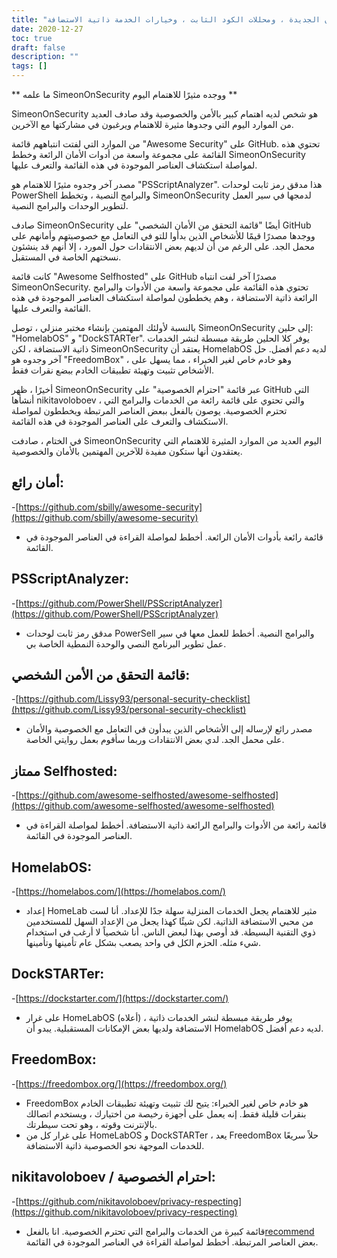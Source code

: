 ```yaml
---
title: "لقد تعلمت اليوم عن أدوات الأمان الجديدة ، ومحللات الكود الثابت ، وخيارات الخدمة ذاتية الاستضافة"
date: 2020-12-27
toc: true
draft: false
description: ""
tags: []
---
```


** ما علمه SimeonOnSecurity ووجده مثيرًا للاهتمام اليوم **

SimeonOnSecurity هو شخص لديه اهتمام كبير بالأمن والخصوصية وقد صادف العديد من الموارد اليوم التي وجدوها مثيرة للاهتمام ويرغبون في مشاركتها مع الآخرين.

من الموارد التي لفتت انتباههم قائمة "Awesome Security" على GitHub. تحتوي هذه القائمة على مجموعة واسعة من أدوات الأمان الرائعة وخطط SimeonOnSecurity لمواصلة استكشاف العناصر الموجودة في هذه القائمة والتعرف عليها.

مصدر آخر وجدوه مثيرًا للاهتمام هو "PSScriptAnalyzer". هذا مدقق رمز ثابت لوحدات PowerShell والبرامج النصية ، وتخطط SimeonOnSecurity لدمجها في سير العمل لتطوير الوحدات والبرامج النصية.

صادف SimeonOnSecurity أيضًا "قائمة التحقق من الأمان الشخصي" على GitHub ووجدها مصدرًا قيمًا للأشخاص الذين بدأوا للتو في التعامل مع خصوصيتهم وأمانهم على محمل الجد. على الرغم من أن لديهم بعض الانتقادات حول المورد ، إلا أنهم قد ينشئون نسختهم الخاصة في المستقبل.

كانت قائمة "Awesome Selfhosted" على GitHub مصدرًا آخر لفت انتباه SimeonOnSecurity. تحتوي هذه القائمة على مجموعة واسعة من الأدوات والبرامج الرائعة ذاتية الاستضافة ، وهم يخططون لمواصلة استكشاف العناصر الموجودة في هذه القائمة والتعرف عليها.

بالنسبة لأولئك المهتمين بإنشاء مختبر منزلي ، توصل SimeonOnSecurity إلى حلين: "HomelabOS" و "DockSTARTer". يوفر كلا الحلين طريقة مبسطة لنشر الخدمات ذاتية الاستضافة ، لكن SimeonOnSecurity يعتقد أن HomelabOS لديه دعم أفضل. حل آخر وجدوه هو "FreedomBox" ، وهو خادم خاص لغير الخبراء ، مما يسهل على الأشخاص تثبيت وتهيئة تطبيقات الخادم ببضع نقرات فقط.

أخيرًا ، ظهر SimeonOnSecurity عبر قائمة "احترام الخصوصية" على GitHub التي أنشأها nikitavoloboev ، والتي تحتوي على قائمة رائعة من الخدمات والبرامج التي تحترم الخصوصية. يوصون بالفعل ببعض العناصر المرتبطة ويخططون لمواصلة الاستكشاف والتعرف على العناصر الموجودة في هذه القائمة.

في الختام ، صادفت SimeonOnSecurity اليوم العديد من الموارد المثيرة للاهتمام التي يعتقدون أنها ستكون مفيدة للآخرين المهتمين بالأمان والخصوصية.


## أمان رائع:
-[https://github.com/sbilly/awesome-security](https://github.com/sbilly/awesome-security)
- قائمة رائعة بأدوات الأمان الرائعة. أخطط لمواصلة القراءة في العناصر الموجودة في القائمة.

## PSScriptAnalyzer:
-[https://github.com/PowerShell/PSScriptAnalyzer](https://github.com/PowerShell/PSScriptAnalyzer)
- مدقق رمز ثابت لوحدات PowerSell والبرامج النصية. أخطط للعمل معها في سير عمل تطوير البرنامج النصي والوحدة النمطية الخاصة بي.

## قائمة التحقق من الأمن الشخصي:
-[https://github.com/Lissy93/personal-security-checklist](https://github.com/Lissy93/personal-security-checklist)
- مصدر رائع لإرساله إلى الأشخاص الذين يبدأون في التعامل مع الخصوصية والأمان على محمل الجد. لدي بعض الانتقادات وربما سأقوم بعمل روايتي الخاصة.

## ممتاز Selfhosted:
-[https://github.com/awesome-selfhosted/awesome-selfhosted](https://github.com/awesome-selfhosted/awesome-selfhosted)
- قائمة رائعة من الأدوات والبرامج الرائعة ذاتية الاستضافة. أخطط لمواصلة القراءة في العناصر الموجودة في القائمة.

## HomelabOS:
-[https://homelabos.com/](https://homelabos.com/)
- إعداد HomeLab مثير للاهتمام يجعل الخدمات المنزلية سهلة جدًا للإعداد. أنا لست من محبي الاستضافة الذاتية. لكن شيئًا كهذا يجعل من الإعداد السهل للمستخدمين ذوي التقنية البسيطة. قد أوصي بهذا لبعض الناس. أنا شخصياً لا أرغب في استخدام شيء مثله. الحزم الكل في واحد يصعب بشكل عام تأمينها وتأمينها.

## DockSTARTer:
-[https://dockstarter.com/](https://dockstarter.com/)
- على غرار HomeLabOS (أعلاه) ، يوفر طريقة مبسطة لنشر الخدمات ذاتية الاستضافة ولديها بعض الإمكانات المستقبلية. يبدو أن HomelabOS لديه دعم أفضل.

## FreedomBox:
-[https://freedombox.org/](https://freedombox.org/)
- FreedomBox هو خادم خاص لغير الخبراء: يتيح لك تثبيت وتهيئة تطبيقات الخادم بنقرات قليلة فقط. إنه يعمل على أجهزة رخيصة من اختيارك ، ويستخدم اتصالك بالإنترنت وقوته ، وهو تحت سيطرتك.
- على غرار كل من HomeLabOS و DockSTARTer ، يعد FreedomBox حلاً سريعًا للخدمات الموجهة نحو الخصوصية ذاتية الاستضافة.

## nikitavoloboev / احترام الخصوصية:
-[https://github.com/nikitavoloboev/privacy-respecting](https://github.com/nikitavoloboev/privacy-respecting)
- قائمة كبيرة من الخدمات والبرامج التي تحترم الخصوصية. انا بالفعل[recommend](https://simeononsecurity.ch/recommendations) بعض العناصر المرتبطة. أخطط لمواصلة القراءة في العناصر الموجودة في القائمة.
